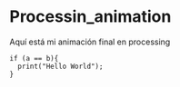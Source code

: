 # Processin_animation
Aquí está mi animación final en processing
```Processing
if (a == b){
  print("Hello World");
}
